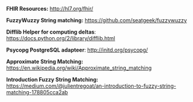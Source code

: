 **FHIR Resources:** http://hl7.org/fhir/

**FuzzyWuzzy String matching:** https://github.com/seatgeek/fuzzywuzzy

**Difflib Helper for computing deltas**: https://docs.python.org/2/library/difflib.html

**Psycopg PostgreSQL adapteer**: http://initd.org/psycopg/

**Approximate String Matching:** https://en.wikipedia.org/wiki/Approximate_string_matching

**Introduction Fuzzy String Matching:** https://medium.com/@julientregoat/an-introduction-to-fuzzy-string-matching-178805cca2ab

